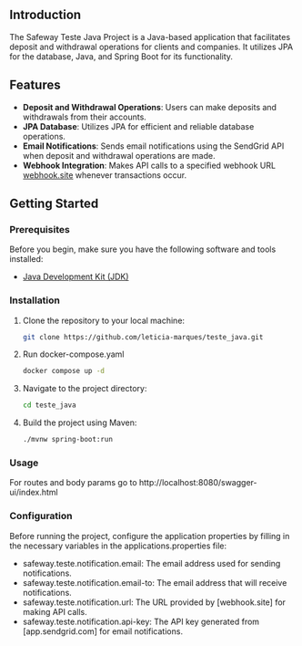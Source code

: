 
## Introduction

The Safeway Teste Java Project is a Java-based application that facilitates deposit and withdrawal operations for clients and companies. It utilizes JPA for the database, Java, and Spring Boot for its functionality. 

## Features

- **Deposit and Withdrawal Operations**: Users can make deposits and withdrawals from their accounts.
- **JPA Database**: Utilizes JPA for efficient and reliable database operations.
- **Email Notifications**: Sends email notifications using the SendGrid API when deposit and withdrawal operations are made.
- **Webhook Integration**: Makes API calls to a specified webhook URL [webhook.site](https://webhook.site/#!/) whenever transactions occur.

## Getting Started

### Prerequisites

Before you begin, make sure you have the following software and tools installed:

- [Java Development Kit (JDK)](https://www.oracle.com/java/technologies/javase-downloads.html)

### Installation

1. Clone the repository to your local machine:

   ```bash
   git clone https://github.com/leticia-marques/teste_java.git

3. Run docker-compose.yaml
    ```bash
    docker compose up -d
2. Navigate to the project directory:
    ```bash
    cd teste_java
3. Build the project using Maven:
    ```bash
    ./mvnw spring-boot:run

### Usage
For routes and body params go to http://localhost:8080/swagger-ui/index.html


### Configuration

Before running the project, configure the application properties by filling in the necessary variables in the applications.properties file:
<ul>
    <li>safeway.teste.notification.email: The email address used for sending</li> notifications.
    <li>safeway.teste.notification.email-to: The email address that will receive notifications.</li>
    <li>safeway.teste.notification.url: The URL provided by [webhook.site] for making API calls.</li>
    <li>safeway.teste.notification.api-key: The API key generated from [app.sendgrid.com] for email notifications.</li>
<ul>

